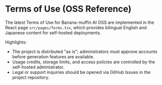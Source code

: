 # Terms of Use (OSS Reference)

The latest Terms of Use for Banana-muffin AI OSS are implemented in the React page `src/pages/Terms.tsx`, which provides bilingual English and Japanese content for self-hosted deployments.

Highlights:

- The project is distributed "as is"; administrators must approve accounts before generation features are available.
- Usage credits, storage limits, and access policies are controlled by the self-hosted administrator.
- Legal or support inquiries should be opened via GitHub Issues in the project repository.
